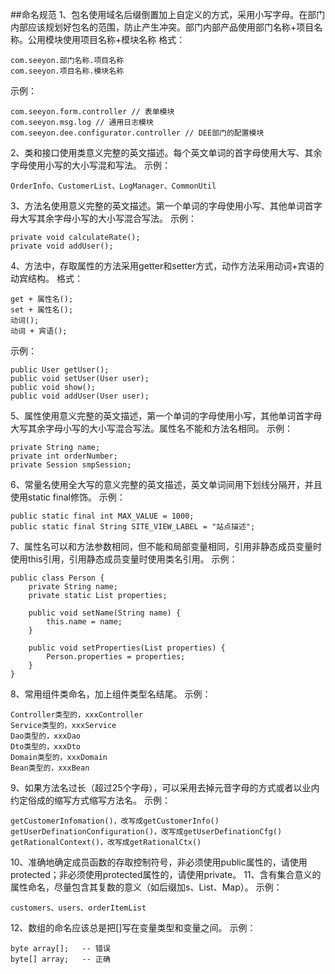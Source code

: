 ##命名规范
1、包名使用域名后缀倒置加上自定义的方式，采用小写字母。在部门内部应该规划好包名的范围，防止产生冲突。部门内部产品使用部门名称+项目名称。公用模块使用项目名称+模块名称
格式：
```
com.seeyon.部门名称.项目名称
com.seeyon.项目名称.模块名称
```
示例：
```
com.seeyon.form.controller // 表单模块
com.seeyon.msg.log // 通用日志模块
com.seeyon.dee.configurator.controller // DEE部门的配置模块
```
2、类和接口使用类意义完整的英文描述。每个英文单词的首字母使用大写、其余字母使用小写的大小写混和写法。
示例：
```
OrderInfo、CustomerList、LogManager、CommonUtil
```
3、方法名使用意义完整的英文描述。第一个单词的字母使用小写、其他单词首字母大写其余字母小写的大小写混合写法。
示例：
```
private void calculateRate();
private void addUser();
```
4、方法中，存取属性的方法采用getter和setter方式，动作方法采用动词+宾语的动宾结构。
格式：
```
get + 属性名();
set + 属性名();
动词();
动词 + 宾语();
```
示例：
```
public User getUser();
public void setUser(User user);
public void show();
public void addUser(User user);
```
5、属性使用意义完整的英文描述，第一个单词的字母使用小写，其他单词首字母大写其余字母小写的大小写混合写法。属性名不能和方法名相同。
示例：
```
private String name;
private int orderNumber;
private Session smpSession;
```
6、常量名使用全大写的意义完整的英文描述，英文单词间用下划线分隔开，并且使用static final修饰。
示例：
```
public static final int MAX_VALUE = 1000;
public static final String SITE_VIEW_LABEL = "站点描述";
```
7、属性名可以和方法参数相同，但不能和局部变量相同，引用非静态成员变量时使用this引用，引用静态成员变量时使用类名引用。
示例：
```
public class Person {
	private String name;
	private static List properties;

	public void setName(String name) {
		this.name = name;
	}

	public void setProperties(List properties) {
		Person.properties = properties;
	}
}
```
8、常用组件类命名，加上组件类型名结尾。
示例：
```
Controller类型的，xxxController
Service类型的，xxxService
Dao类型的，xxxDao
Dto类型的，xxxDto
Domain类型的，xxxDomain
Bean类型的，xxxBean
```
9、如果方法名过长（超过25个字母），可以采用去掉元音字母的方式或者以业内约定俗成的缩写方式缩写方法名。
示例：
```
getCustomerInfomation()，改写成getCustomerInfo()
getUserDefinationConfiguration()，改写成getUserDefinationCfg()
getRationalContext()，改写成getRationalCtx()
```
10、准确地确定成员函数的存取控制符号，非必须使用public属性的，请使用protected；非必须使用protected属性的，请使用private。
11、含有集合意义的属性命名，尽量包含其复数的意义（如后缀加s、List、Map）。
示例：
```
customers、users、orderItemList
```
12、数组的命名应该总是把[]写在变量类型和变量之间。
示例：
```
byte array[];	-- 错误
byte[] array;	-- 正确
```